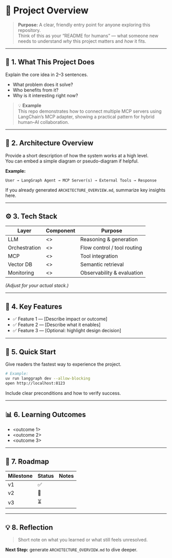 # 🧭 Project Overview

> **Purpose:** A clear, friendly entry point for anyone exploring this repository.  
> Think of this as your “README for humans” — what someone new needs to understand *why* this project matters and *how* it fits.

---

## 🚀 1. What This Project Does
Explain the core idea in 2–3 sentences.  
- What problem does it solve?  
- Who benefits from it?  
- Why is it interesting right now?

> 💡 **Example**  
> This repo demonstrates how to connect multiple MCP servers using LangChain’s MCP adapter, showing a practical pattern for hybrid human–AI collaboration.

---

## 🧱 2. Architecture Overview
Provide a short description of how the system works at a high level.  
You can embed a simple diagram or pseudo-diagram if helpful.

**Example:**
```
User → LangGraph Agent → MCP Server(s) → External Tools → Response
```

If you already generated `ARCHITECTURE_OVERVIEW.md`, summarize key insights here.

---

## ⚙️ 3. Tech Stack
| Layer | Component | Purpose |
|--------|------------|----------|
| LLM | <> | Reasoning & generation |
| Orchestration | <> | Flow control / tool routing |
| MCP | <> | Tool integration |
| Vector DB | <> | Semantic retrieval |
| Monitoring | <> | Observability & evaluation |

*(Adjust for your actual stack.)*

---

## 🧩 4. Key Features
- ✅ Feature 1 — [Describe impact or outcome]  
- ✅ Feature 2 — [Describe what it enables]  
- ✅ Feature 3 — [Optional: highlight design decision]

---

## 🚀 5. Quick Start
Give readers the fastest way to experience the project.

```bash
# Example:
uv run langgraph dev --allow-blocking
open http://localhost:8123
```

Include clear preconditions and how to verify success.

---

## 📊 6. Learning Outcomes
- <outcome 1>
- <outcome 2>
- <outcome 3>

---

## 🧭 7. Roadmap
| Milestone | Status | Notes |
|------------|---------|-------|
| v1 | ✅ | |
| v2 | 🚧 | |
| v3 | ⏳ | |

---

## 💡 8. Reflection
> Short note on what you learned or what still feels unresolved.

**Next Step:** generate `ARCHITECTURE_OVERVIEW.md` to dive deeper.

